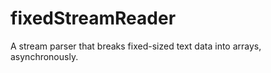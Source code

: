 # fixedStreamReader
A stream parser that breaks fixed-sized text data into arrays, asynchronously. 

